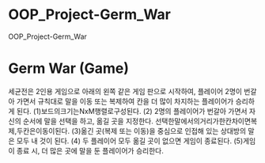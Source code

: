 # OOP_Project-Germ_War
OOP_Project-Germ_War

# Germ War (Game)
세균전은 2인용 게임으로 아래의 왼쪽 같은 게임 판으로 시작하여, 플레이어 2명이 번갈아 가면서 규칙대로 말을 이동 또는 복제하여 칸을 더 많이 차지하는 플레이어가 승리하게 된다.
(1)보드의크기는NxM행렬로구성된다.
(2) 2명의 플레이어가 번갈아 가면서 자신의 순서에 말을 선택을 하고, 옮길 곳을 지정한다.
선택한말에서의거리가한칸차이면복제,두칸은이동이된다.
(3)옮긴 곳(복제 또는 이동)을 중심으로 인접해 있는 상대방의 말은 모두 내 것이 된다.
(4) 두 플레이어 모두 옮길 곳이 없으면 게임이 종료된다.
(5)게임이 종료 시, 더 많은 곳에 말을 둔 플레이어가 승리한다.
